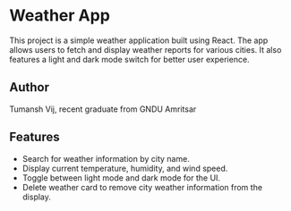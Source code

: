 # Weather App

This project is a simple weather application built using React. The app allows users to fetch and display weather reports for various cities. It also features a light and dark mode switch for better user experience.

## Author

Tumansh Vij, recent graduate from GNDU Amritsar

## Features

- Search for weather information by city name.
- Display current temperature, humidity, and wind speed.
- Toggle between light mode and dark mode for the UI.
- Delete weather card to remove city weather information from the display.